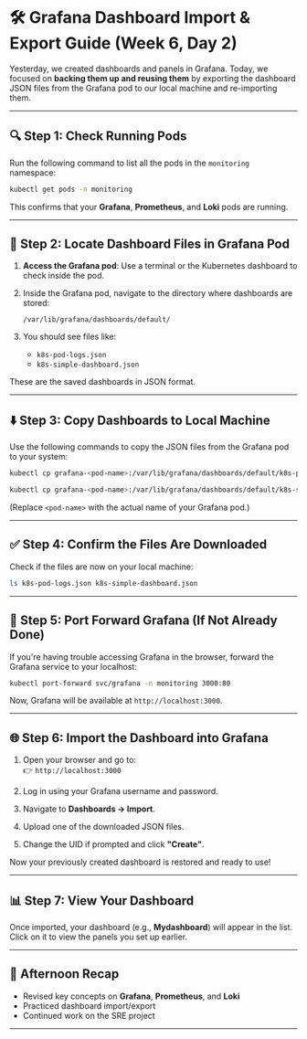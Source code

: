 # 🛠️ **Grafana Dashboard Import & Export Guide (Week 6, Day 2)**

Yesterday, we created dashboards and panels in Grafana. Today, we focused on **backing them up and reusing them** by exporting the dashboard JSON files from the Grafana pod to our local machine and re-importing them.

---

## 🔍 Step 1: Check Running Pods
Run the following command to list all the pods in the `monitoring` namespace:
```bash
kubectl get pods -n monitoring
```
This confirms that your **Grafana**, **Prometheus**, and **Loki** pods are running.

---

## 📂 Step 2: Locate Dashboard Files in Grafana Pod

1. **Access the Grafana pod**:
   Use a terminal or the Kubernetes dashboard to check inside the pod.

2. Inside the Grafana pod, navigate to the directory where dashboards are stored:
   ```
   /var/lib/grafana/dashboards/default/
   ```

3. You should see files like:
   - `k8s-pod-logs.json`
   - `k8s-simple-dashboard.json`

These are the saved dashboards in JSON format.

---

## ⬇️ Step 3: Copy Dashboards to Local Machine

Use the following commands to copy the JSON files from the Grafana pod to your system:

```bash
kubectl cp grafana-<pod-name>:/var/lib/grafana/dashboards/default/k8s-pod-logs.json ./k8s-pod-logs.json -n monitoring

kubectl cp grafana-<pod-name>:/var/lib/grafana/dashboards/default/k8s-simple-dashboard.json ./k8s-simple-dashboard.json -n monitoring
```

(Replace `<pod-name>` with the actual name of your Grafana pod.)

---

## ✅ Step 4: Confirm the Files Are Downloaded

Check if the files are now on your local machine:

```bash
ls k8s-pod-logs.json k8s-simple-dashboard.json
```

---

## 🔁 Step 5: Port Forward Grafana (If Not Already Done)

If you're having trouble accessing Grafana in the browser, forward the Grafana service to your localhost:

```bash
kubectl port-forward svc/grafana -n monitoring 3000:80
```

Now, Grafana will be available at `http://localhost:3000`.

---

## 🌐 Step 6: Import the Dashboard into Grafana

1. Open your browser and go to:  
   👉 `http://localhost:3000`

2. Log in using your Grafana username and password.

3. Navigate to **Dashboards → Import**.

4. Upload one of the downloaded JSON files.

5. Change the UID if prompted and click **"Create"**.

Now your previously created dashboard is restored and ready to use!

---

## 📊 Step 7: View Your Dashboard

Once imported, your dashboard (e.g., **Mydashboard**) will appear in the list. Click on it to view the panels you set up earlier.

---

## 🧠 Afternoon Recap

- Revised key concepts on **Grafana**, **Prometheus**, and **Loki**
- Practiced dashboard import/export
- Continued work on the SRE project

---
